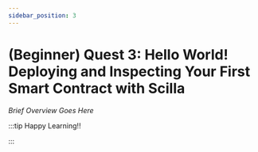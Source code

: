 ```yaml
---
sidebar_position: 3
---
```


# (Beginner) Quest 3: Hello World! Deploying and Inspecting Your First Smart Contract with Scilla

_Brief Overview Goes Here_

:::tip Happy Learning!!

<QuestButton text="Go To Quest" link="https://app.stackup.dev/quest_page/beginner-quest-3-hello-world-deploying-and-inspecting-your-first-smart-contract-with-scilla" />

:::
